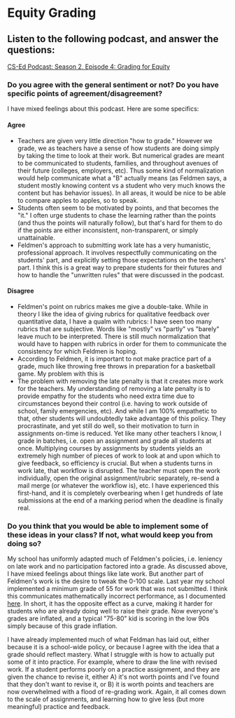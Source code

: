# Equity Grading

## Listen to the following podcast, and answer the questions:
[CS-Ed Podcast: Season 2, Episode 4: Grading for Equity](https://sites.duke.edu/csedpodcast/2021/02/15/season-2-episode-4-grading-for-equity/)

### Do you agree with the general sentiment or not? Do you have specific points of agreement/disagreement?

I have mixed feelings about this podcast. Here are some specifics:

#### Agree
* Teachers are given very little direction "how to grade." However we grade, we as teachers have a sense of how students are doing simply by taking the time to look at their work. But numerical grades are meant to be communicated to students, families, and throughout avenues of their future (colleges, employers, etc). Thus some kind of normalization would help communicate what a "B" actually means (as Feldmen says, a student mostly knowing content vs a student who very much knows the content but has behavior issues). In all areas, it would be nice to be able to compare apples to apples, so to speak.
* Students often seem to be motivated by points, and that becomes the "it." I often urge students to chase the learning rather than the points (and thus the points will naturally follow), but that's hard for them to do if the points are either inconsistent, non-transparent, or simply unattainable. 
* Feldmen's approach to submitting work late has a very humanistic, professional approach. It involves respectfully communicating on the students' part, and explicitly setting those expectations on the teachers' part. I think this is a great way to prepare students for their futures and how to handle the "unwritten rules" that were discussed in the podcast.

#### Disagree
* Feldmen's point on rubrics makes me give a double-take. While in theory I like the idea of giving rubrics for qualitative feedback over quantitative data, I have a qualm with rubrics: I have seen too many rubrics that are subjective. Words like "mostly" vs "partly" vs "barely" leave much to be interpreted. There is still much normalization that would have to happen with rubrics in order for them to communicate the consistency for which Feldmen is hoping.
* According to Feldmen, it is important to not make practice part of a grade, much like throwing free throws in preparation for a basketball game. My problem with this is
* The problem with removing the late penalty is that it creates more work for the teachers. My understanding of removing a late penalty is to provide empathy for the students who need extra time due to circumstances beyond their control (i.e. having to work outside of school, family emergencies, etc). And while I am 100% empathetic to that, other students will undoubtedly take advantage of this policy. They procrastinate, and yet still do well, so their motivation to turn in assignments on-time is reduced. Yet like many other teachers I know, I grade in batches, i.e. open an assignment and grade all students at once. Multiplying courses by assignments by students yields an extremely high number of pieces of work to look at and upon which to give feedback, so efficiency is crucial. But when a students turns in work late, that workflow is disrupted. The teacher must open the work individually, open the original assignment/rubric separately, re-send a mail merge (or whatever the workflow is), etc. I have experienced this first-hand, and it is completely overbearing when I get hundreds of late submissions at the end of a marking period when the deadline is finally real.

### Do you think that you would be able to implement some of these ideas in your class? If not, what would keep you from doing so?

My school has uniformly adapted much of Feldmen's policies, i.e. leniency on late work and no participation factored into a grade. As discussed above, I have mixed feelings about things like late work. But another part of Feldmen's work is the desire to tweak the 0-100 scale. Last year my school implemented a minimum grade of 55 for work that was not submitted. I think this communicates mathematically incorrect performance, as I documented [here](https://docs.google.com/presentation/d/1mOMxg4v-fL1oQdC9pDm-SJmzsJwkkpfaNDEwJwRraCw/edit#slide=id.p). In short, it has the opposite effect as a curve, making it harder for students who are already doing well to raise their grade. Now everyone's grades are inflated, and a typical "75-80" kid is scoring in the low 90s simply because of this grade inflation.

I have already implemented much of what Feldman has laid out, either because it is a school-wide policy, or because I agree with the idea that a grade should reflect mastery. What I struggle with is how to actually put some of it into practice. For example, where to draw the line with revised work. If a student performs poorly on a practice assignment, and they are given the chance to revise it, either A) it's not worth points and I've found that they don't want to revise it, or B) it is worth points and teachers are now overwhelmed with a flood of re-grading work. Again, it all comes down to the scale of assignments, and learning how to give less (but more meaningful) practice and feedback.